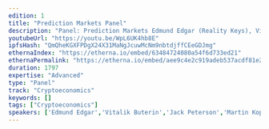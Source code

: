 ```yaml
---
edition: 1
title: "Prediction Markets Panel"
description: "Panel: Prediction Markets Edmund Edgar (Reality Keys), Vitalik Buterin (Ethereum), Jack Peterson (Augur), Martin Koppelmann (Gnosis), Moderator: Stefano Bertolo"
youtubeUrl: "https://youtu.be/WpL6UK4hb8E"
ipfsHash: "QmQheKGXFPDgX24X31MaNgJcuwMcNm9nbtdjffCEeGDJmg"
ethernaIndex: "https://etherna.io/embed/63484724080a54f6d733ed21"
ethernaPermalink: "https://etherna.io/embed/aee9c4e2c919adeb537acdf81e285d6ddac0afb6cc91d857e63080d5237ef24b"
duration: 1797
expertise: "Advanced"
type: "Panel"
track: "Cryptoeconomics"
keywords: []
tags: ["Cryptoeconomics"]
speakers: ['Edmund Edgar','Vitalik Buterin','Jack Peterson','Martin Koppelmann','Stefano Bertolo']
---
```

